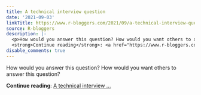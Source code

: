 ```yaml
---
title: A technical interview question
date: '2021-09-03'
linkTitle: https://www.r-bloggers.com/2021/09/a-technical-interview-question/
source: R-bloggers
description: |-
  <p>How would you answer this question? How would you want others to answer this question?</p>
  <strong>Continue reading</strong>: <a href="https://www.r-bloggers.com/2021/09/a-technical-interview-question/">A technical interview ...
disable_comments: true
---
```

<p>How would you answer this question? How would you want others to answer this question?</p>
<strong>Continue reading</strong>: <a href="https://www.r-bloggers.com/2021/09/a-technical-interview-question/">A technical interview ...